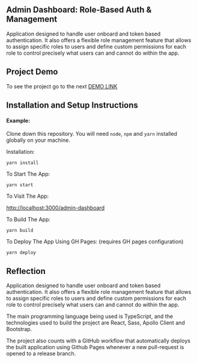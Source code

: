 ## Admin Dashboard: Role-Based Auth & Management

Application designed to handle user onboard and token based authentication. It also offers a flexible role management feature that allows to assign specific roles to users and define custom permissions for each role to control precisely what users can and cannot do within the app.

## Project Demo

To see the project go to the next [DEMO LINK](https://eng-francisco-hernandez.github.io/admin-dashboard/)

## Installation and Setup Instructions

#### Example:

Clone down this repository. You will need `node`, `npm` and `yarn` installed globally on your machine.

Installation:

`yarn install`

To Start The App:

`yarn start`

To Visit The App:

[http://localhost:3000/admin-dashboard](http://localhost:3000/admin-dashboard/)

To Build The App:

`yarn build`

To Deploy The App Using GH Pages: (requires GH pages configuration)

`yarn deploy`

## Reflection

Application designed to handle user onboard and token based authentication. It also offers a flexible role management feature that allows to assign specific roles to users and define custom permissions for each role to control precisely what users can and cannot do within the app.

The main programming language being used is TypeScript, and the technologies used to build the project are React, Sass, Apollo Client and Bootstrap.

The project also counts with a GitHub workflow that automatically deploys the built application using Github Pages whenever a new pull-request is opened to a release branch.
